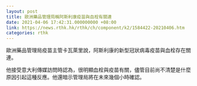 ```yaml
---
layout: post
title: 歐洲藥品管理局稱阿斯利康疫苗與血栓有關連
date: 2021-04-06 17:42:31.000000000 +08:00
link: https://news.rthk.hk/rthk/ch/component/k2/1584422-20210406.htm
categories: rthk
---
```


歐洲藥品管理局疫苗主管卡瓦萊里說，阿斯利康的新型冠狀病毒疫苗與血栓存在關連。

他接受意大利傳媒訪問時認為，很明顯血栓與疫苗有關，儘管目前尚不清楚是什麼原因引起這種反應。他還暗示管理局將在未來幾個小時確認。

